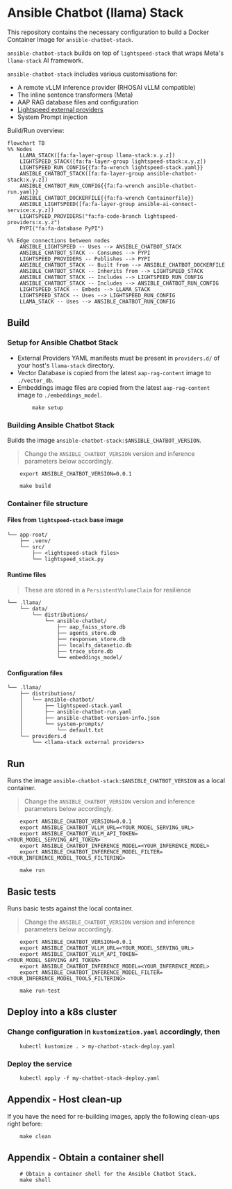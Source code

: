 # Ansible Chatbot (llama) Stack

This repository contains the necessary configuration to build a Docker Container Image for `ansible-chatbot-stack`.

`ansible-chatbot-stack` builds on top of `lightspeed-stack` that wraps Meta's `llama-stack` AI framework.

`ansible-chatbot-stack` includes various customisations for:

- A remote vLLM inference provider (RHOSAI vLLM compatible)
- The inline sentence transformers (Meta)
- AAP RAG database files and configuration
- [Lightspeed external providers](https://github.com/lightspeed-core/lightspeed-providers)
- System Prompt injection

Build/Run overview:

```mermaid
flowchart TB
%% Nodes
    LLAMA_STACK([fa:fa-layer-group llama-stack:x.y.z])
    LIGHTSPEED_STACK([fa:fa-layer-group lightspeed-stack:x.y.z])
    LIGHTSPEED_RUN_CONFIG{{fa:fa-wrench lightspeed-stack.yaml}}
    ANSIBLE_CHATBOT_STACK([fa:fa-layer-group ansible-chatbot-stack:x.y.z])
    ANSIBLE_CHATBOT_RUN_CONFIG{{fa:fa-wrench ansible-chatbot-run.yaml}}
    ANSIBLE_CHATBOT_DOCKERFILE{{fa:fa-wrench Containerfile}}
    ANSIBLE_LIGHTSPEED([fa:fa-layer-group ansible-ai-connect-service:x.y.z])
    LIGHTSPEED_PROVIDERS("fa:fa-code-branch lightspeed-providers:x.y.z")
    PYPI("fa:fa-database PyPI")

%% Edge connections between nodes
    ANSIBLE_LIGHTSPEED -- Uses --> ANSIBLE_CHATBOT_STACK
    ANSIBLE_CHATBOT_STACK -- Consumes --> PYPI
    LIGHTSPEED_PROVIDERS -- Publishes --> PYPI
    ANSIBLE_CHATBOT_STACK -- Built from --> ANSIBLE_CHATBOT_DOCKERFILE
    ANSIBLE_CHATBOT_STACK -- Inherits from --> LIGHTSPEED_STACK
    ANSIBLE_CHATBOT_STACK -- Includes --> LIGHTSPEED_RUN_CONFIG
    ANSIBLE_CHATBOT_STACK -- Includes --> ANSIBLE_CHATBOT_RUN_CONFIG
    LIGHTSPEED_STACK -- Embeds --> LLAMA_STACK
    LIGHTSPEED_STACK -- Uses --> LIGHTSPEED_RUN_CONFIG
    LLAMA_STACK -- Uses --> ANSIBLE_CHATBOT_RUN_CONFIG
```

## Build

### Setup for Ansible Chatbot Stack

- External Providers YAML manifests must be present in `providers.d/` of your host's `llama-stack` directory.
- Vector Database is copied from the latest `aap-rag-content` image to `./vector_db`.
- Embeddings image files are copied from the latest `aap-rag-content` image to `./embeddings_model`.

```shell
        make setup
```

### Building Ansible Chatbot Stack

Builds the image `ansible-chatbot-stack:$ANSIBLE_CHATBOT_VERSION`.

> Change the `ANSIBLE_CHATBOT_VERSION` version and inference parameters below accordingly.

```shell
    export ANSIBLE_CHATBOT_VERSION=0.0.1
    
    make build
```

### Container file structure

#### Files from `lightspeed-stack` base image
```commandline
└── app-root/
    ├── .venv/
    └── src/
        ├── <lightspeed-stack files>
        └── lightspeed_stack.py
````

#### Runtime files

> These are stored in a `PersistentVolumeClaim` for resilience
```commandline
└── .llama/
    └── data/
        └── distributions/
            └── ansible-chatbot/
                ├── aap_faiss_store.db
                ├── agents_store.db
                ├── responses_store.db
                ├── localfs_datasetio.db
                ├── trace_store.db
                └── embeddings_model/
```

#### Configuration files
```commandline
└── .llama/
    ├── distributions/
    │   └── ansible-chatbot/
    │       ├── lightspeed-stack.yaml
    │       ├── ansible-chatbot-run.yaml
    │       ├── ansible-chatbot-version-info.json
    │       └── system-prompts/
    │           └── default.txt
    └── providers.d
        └── <llama-stack external providers>
```

## Run

Runs the image `ansible-chatbot-stack:$ANSIBLE_CHATBOT_VERSION` as a local container.

> Change the `ANSIBLE_CHATBOT_VERSION` version and inference parameters below accordingly.

```shell
    export ANSIBLE_CHATBOT_VERSION=0.0.1
    export ANSIBLE_CHATBOT_VLLM_URL=<YOUR_MODEL_SERVING_URL>
    export ANSIBLE_CHATBOT_VLLM_API_TOKEN=<YOUR_MODEL_SERVING_API_TOKEN>
    export ANSIBLE_CHATBOT_INFERENCE_MODEL=<YOUR_INFERENCE_MODEL>
    export ANSIBLE_CHATBOT_INFERENCE_MODEL_FILTER=<YOUR_INFERENCE_MODEL_TOOLS_FILTERING>
    
    make run
```

## Basic tests

Runs basic tests against the local container.

> Change the `ANSIBLE_CHATBOT_VERSION` version and inference parameters below accordingly.

```shell
    export ANSIBLE_CHATBOT_VERSION=0.0.1
    export ANSIBLE_CHATBOT_VLLM_URL=<YOUR_MODEL_SERVING_URL>
    export ANSIBLE_CHATBOT_VLLM_API_TOKEN=<YOUR_MODEL_SERVING_API_TOKEN>
    export ANSIBLE_CHATBOT_INFERENCE_MODEL=<YOUR_INFERENCE_MODEL>
    export ANSIBLE_CHATBOT_INFERENCE_MODEL_FILTER=<YOUR_INFERENCE_MODEL_TOOLS_FILTERING>
    
    make run-test
```

## Deploy into a k8s cluster

### Change configuration in `kustomization.yaml` accordingly, then

```shell
    kubectl kustomize . > my-chatbot-stack-deploy.yaml
```

### Deploy the service

```shell
    kubectl apply -f my-chatbot-stack-deploy.yaml
```

## Appendix - Host clean-up

If you have the need for re-building images, apply the following clean-ups right before:

```shell
    make clean
```

## Appendix - Obtain a container shell

```shell
    # Obtain a container shell for the Ansible Chatbot Stack.
    make shell
```
